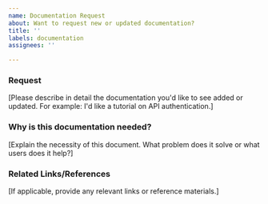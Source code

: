 ```yaml
---
name: Documentation Request
about: Want to request new or updated documentation?
title: ''
labels: documentation
assignees: ''

---
```


### Request

[Please describe in detail the documentation you'd like to see added or updated. For example: I'd like a tutorial on API authentication.]

### Why is this documentation needed?

[Explain the necessity of this document. What problem does it solve or what users does it help?]

### Related Links/References

[If applicable, provide any relevant links or reference materials.]
